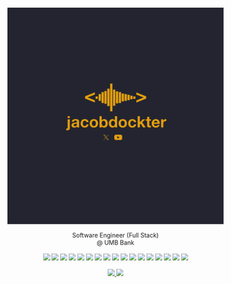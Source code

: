 <p align="center">
  <img height="500" src="https://github.com/jacobdockter/jacobdockter/blob/main/jacobdockter_logo_with_social.png"/>
</p>

<p align="center">
  Software Engineer (Full Stack)
  <br>
  @ UMB Bank
  <br>
  <br>
  <img src="https://img.shields.io/badge/CSharp-239120.svg?&style=for-the-badge&logo=csharp&logoColor=white"/>
  <img src="https://img.shields.io/badge/VueJS-4FC08D.svg?&style=for-the-badge&logo=vuedotjs&logoColor=white"/>
  <img src="https://img.shields.io/badge/Phaser-00AFD7.svg?&style=for-the-badge"/>
  <img src="https://img.shields.io/badge/Python-3776AB.svg?&style=for-the-badge&logo=python&logoColor=white"/>
  <img src="https://img.shields.io/badge/Unity-FFFFFF.svg?&style=for-the-badge&logo=unity&logoColor=000000"/>
  <img src="https://img.shields.io/badge/EmberJS-E04E39.svg?&style=for-the-badge&logo=emberdotjs&logoColor=white"/>
  <img src="https://img.shields.io/badge/AWS-232F3E.svg?&style=for-the-badge&logo=amazonaws&logoColor=white"/>
  <img src="https://img.shields.io/badge/Docker-2496ED.svg?&style=for-the-badge&logo=docker&logoColor=white"/>
  <img src="https://img.shields.io/badge/Terraform-7B42BC.svg?&style=for-the-badge&logo=terraform&logoColor=white"/>
  <img src="https://img.shields.io/badge/MySQL-4479A1.svg?&style=for-the-badge&logo=mysql&logoColor=white"/>
  <img src="https://img.shields.io/badge/NoSQL-00AFD7.svg?&style=for-the-badge"/>
  <img src="https://img.shields.io/badge/Electron-47848F.svg?&style=for-the-badge&logo=electron&logoColor=white"/>
  <img src="https://img.shields.io/badge/ElectronBuilder-FFFFFF.svg?&style=for-the-badge&logo=electronbuilder&logoColor=000000"/>
  <img src="https://img.shields.io/badge/GraphQL-E10098.svg?&style=for-the-badge&logo=graphql&logoColor=white"/>
  <img src="https://img.shields.io/badge/ApolloGraphQL-311C87.svg?&style=for-the-badge&logo=apollographql&logoColor=white"/>
  <img src="https://img.shields.io/badge/Javascript-F7DF1E.svg?&style=for-the-badge&logo=javascript&logoColor=white"/>
  <img src="https://img.shields.io/badge/Godot-ffffff.svg?&style=for-the-badge&logo=godot-engine&logoColor=white"/>
  <br><br>
  <a href="https://x.com/jacobjdockter" target="_blank">
    <img src="https://img.shields.io/badge/@jacobjdockter-000000.svg?&style=for-the-badge&logo=x&logoColor=white"/>
  </a>
  <a href="https://jacobdockter.com" target="_blank">
    <img src="https://img.shields.io/badge/Website-013560.svg?&style=for-the-badge"/>
  </a>
</p>
<!---
jacobdockter/jacobdockter is a ✨ special ✨ repository because its `README.md` (this file) appears on your GitHub profile.
You can click the Preview link to take a look at your changes.
--->
